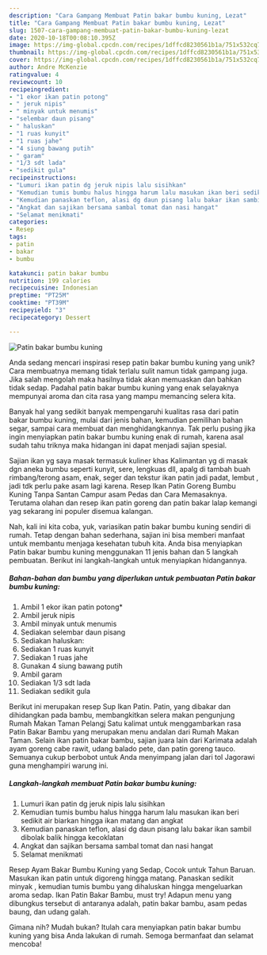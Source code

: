 ```yaml
---
description: "Cara Gampang Membuat Patin bakar bumbu kuning, Lezat"
title: "Cara Gampang Membuat Patin bakar bumbu kuning, Lezat"
slug: 1507-cara-gampang-membuat-patin-bakar-bumbu-kuning-lezat
date: 2020-10-18T00:08:10.395Z
image: https://img-global.cpcdn.com/recipes/1dffcd8230561b1a/751x532cq70/patin-bakar-bumbu-kuning-foto-resep-utama.jpg
thumbnail: https://img-global.cpcdn.com/recipes/1dffcd8230561b1a/751x532cq70/patin-bakar-bumbu-kuning-foto-resep-utama.jpg
cover: https://img-global.cpcdn.com/recipes/1dffcd8230561b1a/751x532cq70/patin-bakar-bumbu-kuning-foto-resep-utama.jpg
author: Andre McKenzie
ratingvalue: 4
reviewcount: 10
recipeingredient:
- "1 ekor ikan patin potong"
- " jeruk nipis"
- " minyak untuk menumis"
- "selembar daun pisang"
- " haluskan"
- "1 ruas kunyit"
- "1 ruas jahe"
- "4 siung bawang putih"
- " garam"
- "1/3 sdt lada"
- "sedikit gula"
recipeinstructions:
- "Lumuri ikan patin dg jeruk nipis lalu sisihkan"
- "Kemudian tumis bumbu halus hingga harum lalu masukan ikan beri sedikit air biarkan hingga ikan matang dan angkat"
- "Kemudian panaskan teflon, alasi dg daun pisang lalu bakar ikan sambil dibolak balik hingga kecoklatan"
- "Angkat dan sajikan bersama sambal tomat dan nasi hangat"
- "Selamat menikmati"
categories:
- Resep
tags:
- patin
- bakar
- bumbu

katakunci: patin bakar bumbu 
nutrition: 199 calories
recipecuisine: Indonesian
preptime: "PT25M"
cooktime: "PT39M"
recipeyield: "3"
recipecategory: Dessert

---
```



![Patin bakar bumbu kuning](https://img-global.cpcdn.com/recipes/1dffcd8230561b1a/751x532cq70/patin-bakar-bumbu-kuning-foto-resep-utama.jpg)

Anda sedang mencari inspirasi resep patin bakar bumbu kuning yang unik? Cara membuatnya memang tidak terlalu sulit namun tidak gampang juga. Jika salah mengolah maka hasilnya tidak akan memuaskan dan bahkan tidak sedap. Padahal patin bakar bumbu kuning yang enak selayaknya mempunyai aroma dan cita rasa yang mampu memancing selera kita.

Banyak hal yang sedikit banyak mempengaruhi kualitas rasa dari patin bakar bumbu kuning, mulai dari jenis bahan, kemudian pemilihan bahan segar, sampai cara membuat dan menghidangkannya. Tak perlu pusing jika ingin menyiapkan patin bakar bumbu kuning enak di rumah, karena asal sudah tahu triknya maka hidangan ini dapat menjadi sajian spesial.

Sajian ikan yg saya masak termasuk kuliner khas Kalimantan yg di masak dgn aneka bumbu seperti kunyit, sere, lengkuas dll, apalg di tambah buah rimbang/terong asam, enak, seger dan tekstur ikan patin jadi padat, lembut , jadi tdk perlu pake asam lagi karena. Resep Ikan Patin Goreng Bumbu Kuning Tanpa Santan Campur asam Pedas dan Cara Memasaknya. Terutama olahan dan resep ikan patin goreng dan patin bakar lalap kemangi yag sekarang ini populer disemua kalangan.


Nah, kali ini kita coba, yuk, variasikan patin bakar bumbu kuning sendiri di rumah. Tetap dengan bahan sederhana, sajian ini bisa memberi manfaat untuk membantu menjaga kesehatan tubuh kita. Anda bisa menyiapkan Patin bakar bumbu kuning menggunakan 11 jenis bahan dan 5 langkah pembuatan. Berikut ini langkah-langkah untuk menyiapkan hidangannya.

<!--inarticleads1-->

##### Bahan-bahan dan bumbu yang diperlukan untuk pembuatan Patin bakar bumbu kuning:

1. Ambil 1 ekor ikan patin potong*
1. Ambil  jeruk nipis
1. Ambil  minyak untuk menumis
1. Sediakan selembar daun pisang
1. Sediakan  haluskan:
1. Sediakan 1 ruas kunyit
1. Sediakan 1 ruas jahe
1. Gunakan 4 siung bawang putih
1. Ambil  garam
1. Sediakan 1/3 sdt lada
1. Sediakan sedikit gula


Berikut ini merupakan resep Sup Ikan Patin. Patin, yang dibakar dan dihidangkan pada bambu, membangkitkan selera makan pengunjung Rumah Makan Taman Pelangj Satu kalimat untuk menggambarkan rasa Patin Bakar Bambu yang merupakan menu andalan dari Rumah Makan Taman. Selain ikan patin bakar bambu, sajian juara lain dari Karimata adalah ayam goreng cabe rawit, udang balado pete, dan patin goreng tauco. Semuanya cukup berbobot untuk Anda menyimpang jalan dari tol Jagorawi guna menghampiri warung ini. 

<!--inarticleads2-->

##### Langkah-langkah membuat Patin bakar bumbu kuning:

1. Lumuri ikan patin dg jeruk nipis lalu sisihkan
1. Kemudian tumis bumbu halus hingga harum lalu masukan ikan beri sedikit air biarkan hingga ikan matang dan angkat
1. Kemudian panaskan teflon, alasi dg daun pisang lalu bakar ikan sambil dibolak balik hingga kecoklatan
1. Angkat dan sajikan bersama sambal tomat dan nasi hangat
1. Selamat menikmati


Resep Ayam Bakar Bumbu Kuning yang Sedap, Cocok untuk Tahun Baruan. Masukan ikan patin untuk digoreng hingga matang. Panaskan sedikit minyak , kemudian tumis bumbu yang dihaluskan hingga mengeluarkan aroma sedap. Ikan Patin Bakar Bambu, must try! Adapun menu yang dibungkus tersebut di antaranya adalah, patin bakar bambu, asam pedas baung, dan udang galah. 

Gimana nih? Mudah bukan? Itulah cara menyiapkan patin bakar bumbu kuning yang bisa Anda lakukan di rumah. Semoga bermanfaat dan selamat mencoba!
